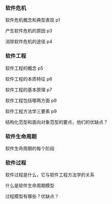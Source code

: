 ### 软件危机

软件危机概念和典型表现  p1

产生软件危机的原因  p3

消除软件危机的途径  p4

### 软件工程

软件工程的概念  p5

软件工程的本质特征  p6

软件工程的基本原理  p7

软件工程包括哪两方面   p9

软件工程方法学三要素   p9

结构化范型和面向对象范型的要点，他们的优缺点？

### 软件生命周期

软件生命周期的每个阶段

 

### 软件过程

软件过程是什么，它与软件工程方法学的关系

什么是软件生命周期模型

过程模型有哪些？优缺点？